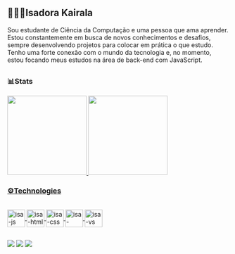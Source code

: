 ##  👩🏻‍💻Isadora Kairala

Sou estudante de Ciência da Computação e uma pessoa que ama aprender. Estou constantemente em busca de novos conhecimentos e desafios, sempre desenvolvendo projetos para colocar em prática o que estudo. Tenho uma forte conexão com o mundo da tecnologia e, no momento, estou focando meus estudos na área de back-end com JavaScript.
##

### 📊Stats

<div>
 <a href="https://github.com/Isadora-Kairala"> 
<img height="180cm" src="https://github-readme-stats.vercel.app/api?username=Isadora-Kairala&show_icons=true&theme=transparent&cache_bust=1"/>   
<img height="180cm" src="https://github-readme-stats.vercel.app/api/top-langs/?username=Isadora-Kairala&layout=compact&theme=transparent"/>
</div>

### ⚙️Technologies 
<div style="display: inline_block"><br>
<img align="center" alt="isa-js" height="40" width="40"  border-radius="10" src="https://cdn.jsdelivr.net/gh/devicons/devicon@latest/icons/javascript/javascript-original.svg" />
<img align="center" alt="isa-html" height="40" width="40" src="https://cdn.jsdelivr.net/gh/devicons/devicon@latest/icons/html5/html5-original.svg" />
<img align="center" alt="isa-css" height="40" width="40" src="https://cdn.jsdelivr.net/gh/devicons/devicon@latest/icons/css3/css3-original.svg" />
<img align="center" alt="isa-intelli" height="40" width="40"src="https://cdn.jsdelivr.net/gh/devicons/devicon@latest/icons/intellij/intellij-original.svg" />
<img align="center" alt="isa-vs" height="40" width="40"src="https://cdn.jsdelivr.net/gh/devicons/devicon@latest/icons/vscode/vscode-original.svg" />

<div/>

##

<div>
  
<a href="mailto:isadorarequer@gmail.com" target="_blank"><img src="https://img.shields.io/badge/Gmail-D14836?style=for-the-badge&logo=gmail&logoColor=white"><a/>
<a href="https://www.linkedin.com/in/isadora-kairala-630530359" target="_blank"><img src="https://img.shields.io/badge/LinkedIn-0077B5?style=for-the-badge&logo=linkedin&logoColor=white"><a/> 
<a href="https://www.instagram.com/dorakai_?igsh=MW1iaHQ5YjUyMHBvdQ==" target="_blank"><img src="https://img.shields.io/badge/Instagram-E4405F?style=for-the-badge&logo=instagram&logoColor=white"><a/> 
</div>
      
          
          
          
        
          
          
